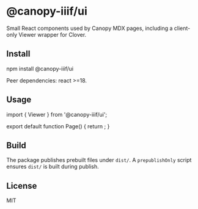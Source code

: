 @canopy-iiif/ui
================

Small React components used by Canopy MDX pages, including a client-only Viewer wrapper for Clover.

Install
-------

npm install @canopy-iiif/ui

Peer dependencies: react >=18.

Usage
-----

import { Viewer } from '@canopy-iiif/ui';

export default function Page() {
  return <Viewer iiifContent="https://example.org/iiif/manifest" />;
}

Build
-----

The package publishes prebuilt files under `dist/`. A `prepublishOnly` script ensures `dist/` is built during publish.

License
-------

MIT

